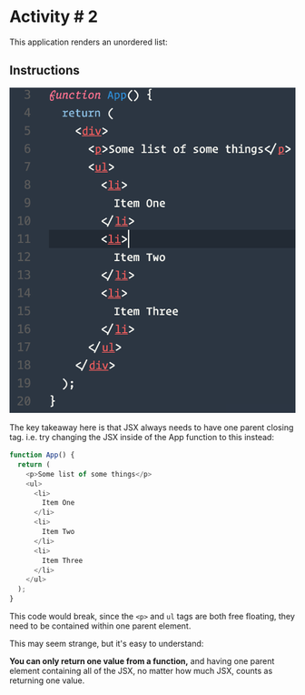 # Activity # 2

This application renders an unordered list:

## Instructions

![Render List](../../md-images/02-List.png)

The key takeaway here is that JSX always needs to have one parent closing tag. i.e. try changing the JSX inside of the App function to this instead:

```js
function App() {
  return (
    <p>Some list of some things</p>
    <ul>
      <li>
        Item One
      </li>
      <li>
        Item Two
      </li>
      <li>
        Item Three
      </li>
    </ul>
  );
}
```

This code would break, since the `<p>` and `ul` tags are both free floating, they need to be contained within one parent element.

This may seem strange, but it's easy to understand:

**You can only return one value from a function,** and having one parent element containing all of the JSX, no matter how much JSX, counts as returning one value.
